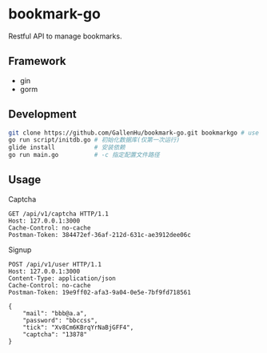 # bookmark-go

Restful API to manage bookmarks.

## Framework
- gin
- gorm

## Development
```sh
git clone https://github.com/GallenHu/bookmark-go.git bookmarkgo # use folder name "bookmarkgo"
go run script/initdb.go # 初始化数据库(仅第一次运行)
glide install           # 安装依赖
go run main.go          # -c 指定配置文件路径
```

## Usage

Captcha
```
GET /api/v1/captcha HTTP/1.1
Host: 127.0.0.1:3000
Cache-Control: no-cache
Postman-Token: 384472ef-36af-212d-631c-ae3912dee06c
```

Signup
```
POST /api/v1/user HTTP/1.1
Host: 127.0.0.1:3000
Content-Type: application/json
Cache-Control: no-cache
Postman-Token: 19e9ff02-afa3-9a04-0e5e-7bf9fd718561

{
	"mail": "bbb@a.a",
	"password": "bbccss",
	"tick": "Xv8Cm6KBrqYrNaBjGFF4",
	"captcha": "13878"
}
```

